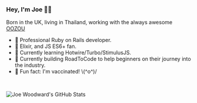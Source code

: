 ### Hey, I'm Joe 👋🏻

Born in the UK, living in Thailand, working with the always awesome [OOZOU](https://oozou.com)

- 💼 Professional Ruby on Rails developer.
- 🏡 Elixir, and JS ES6+ fan.
- 📓 Currently learning Hotwire/Turbo/StimulusJS.
- 🥅 Currently building RoadToCode to help beginners on their journey into the industry.
- 🍄 Fun fact: I'm vaccinated! \\(^o^)/

<br>

![Joe Woodward's GitHub Stats](https://github-readme-stats.vercel.app/api?username=JoeWoodward&show_icons=false&text_color=fff&bg_color=30,8A2387,E94057,F27121&title_color=fff&hide_title=true&include_all_commits=true&count_private=true)
